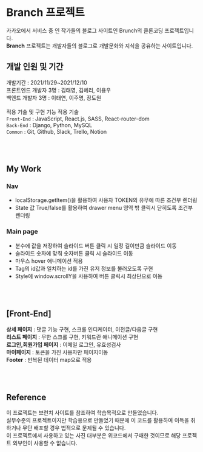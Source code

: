 # **Branch 프로젝트**

<p>
카카오에서 서비스 중 인 작가들의 블로그 사이트인 Brunch의 클론코딩 프로젝트입니다.<br>
<b>Branch</b> 프로젝트는 개발자들의 블로그로 개발문화와 지식을 공유하는 사이트입니다.</p>

## 개발 인원 및 기간

개발기간 : 2021/11/29~2021/12/10<br>
프론트엔드 개발자 3명 : 김태영, 김혜리, 이용우<br>
백엔드 개발자 3명 : 이태연, 이주명, 장도원<br>
<br>
적용 기술 및 구현 기능 적용 기술<br>
`Front-End` : JavaScript, React.js, SASS, React-router-dom<br>
`Back-End` : Django, Python, MySQL<br>
`Common` : Git, Github, Slack, Trello, Notion<br>

<br><br>
## My Work<br>

### Nav
- localStorage.getItem()을 활용하여 사용자 TOKEN의 유무에 따른 조건부 렌더링
- State 값 True/false를 활용하여 drawer menu 영역 밖 클릭시 닫히도록 조건부 렌더링
### Main page
- 분수에 값을 저장하여 슬라이드 버튼 클릭 시 일정 길이만큼 슬라이드 이동
- 슬라이드 숫자에 맞춰 숫자버튼 클릭 시 슬라이드 이동
- 마우스 hover 애니메이션 적용
- Tag의 id값과 일치하는 id를 가진 유저 정보를 불러오도록 구현
- Style에 window.scrollY을 사용하여 버튼 클릭시 최상단으로 이동

<br><br>
## [Front-End]
**상세 페이지** : 댓글 기능 구현, 스크롤 인디케이터, 이전글/다음글 구현<br>
**리스트 페이지** : 무한 스크롤 구현, 키워드란 애니메이션 구현<br>
**로그인,회원가입 페이지** : 이메일 로그인, 유효성검사<br>
**마이페이지** : 토큰을 가진 사용자만 페이지이동 <br>
**Footer** : 반복된 데이터 map으로 적용<br>

<br><br>
## Reference
이 프로젝트는 브런치 사이트를 참조하여 학습목적으로 만들었습니다.<br> 실무수준의 프로젝트이지만 학습용으로 만들었기 때문에 이 코드를 활용하여 이득을 취하거나 무단 배포할 경우 법적으로 문제될 수 있습니다.<br>
이 프로젝트에서 사용하고 있는 사진 대부분은 위코드에서 구매한 것이므로 해당 프로젝트 외부인이 사용할 수 없습니다.

